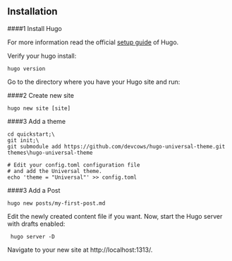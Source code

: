 ## Installation

####1  Install Hugo

For more information read the official [setup guide](https://gohugo.io/overview/installing/) of Hugo.

Verify your hugo install:
```
hugo version
```
Go to the directory where you have your Hugo site and run:

####2  Create new site
```
hugo new site [site]
```
####3  Add a theme
```
cd quickstart;\
git init;\
git submodule add https://github.com/devcows/hugo-universal-theme.git themes\hugo-universal-theme

# Edit your config.toml configuration file
# and add the Universal theme.
echo 'theme = "Universal"' >> config.toml
```

####3  Add a Post
```
hugo new posts/my-first-post.md
```
Edit the newly created content file if you want. Now, start the Hugo server with drafts enabled:

```
 hugo server -D
 ```

Navigate to your new site at http://localhost:1313/.


